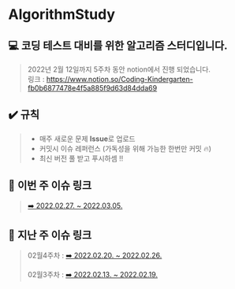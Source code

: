 # AlgorithmStudy

## 💻 코딩 테스트 대비를 위한 알고리즘 스터디입니다.   

> 2022년 2월 12일까지 5주차 동안 notion에서 진행 되었습니다.   
링크 :  <https://www.notion.so/Coding-Kindergarten-fb0b6877478e4f5a885f9d63d84dda69>

## ✔️ 규칙
> * 매주 새로운 문제 **Issue**로 업로드
> * 커밋시 이슈 레퍼런스 (가독성을 위해 가능한 한번만 커밋 🔥)
> * 최신 버전 풀 받고 푸시하셈 !!

## 🔗 이번 주 이슈 링크
> <a href = "https://github.com/qkd1101/AlgorithmStudy/issues/3"> ➡️ 2022.02.27. ~ 2022.03.05. </a>

## 🔗 지난 주 이슈 링크
> 02월4주차 : <a href = "https://github.com/qkd1101/AlgorithmStudy/issues/2"> ➡️ 2022.02.20. ~ 2022.02.26. </a>
> 
> 02월3주차 : <a href = "https://github.com/qkd1101/AlgorithmStudy/issues/1"> ➡️ 2022.02.13. ~ 2022.02.19. </a> 
